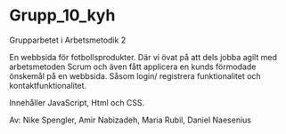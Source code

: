 # Grupp_10_kyh
Grupparbetet i Arbetsmetodik 2

En webbsida för fotbollsprodukter. Där vi övat på att dels jobba agilt med arbetsmetoden Scrum och även fått applicera en kunds förmodade önskemål på en webbsida. 
Såsom login/ registrera funktionalitet och kontaktfunktionalitet. 

Innehåller JavaScript, Html och CSS. 



Av: 
Nike Spengler,
Amir Nabizadeh,
Maria Rubil,
Daniel Naesenius

